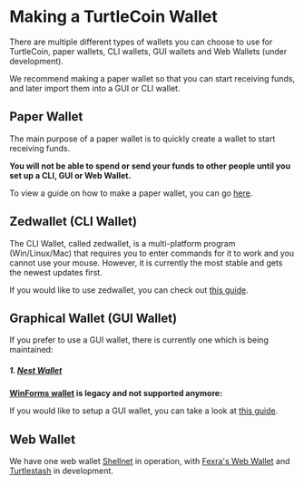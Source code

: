 # Making a TurtleCoin Wallet

There are multiple different types of wallets you can choose to use for TurtleCoin, paper wallets, CLI wallets, GUI wallets and Web Wallets (under development).

We recommend making a paper wallet so that you can start receiving funds, and later import them into a GUI or CLI wallet.

## Paper Wallet

The main purpose of a paper wallet is to quickly create a wallet to start receiving funds.

**You will not be able to spend or send your funds to other people until you set up a CLI, GUI or Web Wallet.**

To view a guide on how to make a paper wallet, you can go [here](Making-a-paper-wallet).

## Zedwallet (CLI Wallet)

The CLI Wallet, called zedwallet, is a multi-platform program (Win/Linux/Mac) that requires you to enter commands for it to work and you cannot use your mouse. However, it is currently the most stable and gets the newest updates first.

If you would like to use zedwallet, you can check out [this guide](Using-zedwallet).

## Graphical Wallet (GUI Wallet)

If you prefer to use a GUI wallet, there is currently one which is being maintained:

##### 1. [Nest Wallet](https://github.com/turtlecoin/turtle-wallet-go)

**[WinForms wallet](https://github.com/turtlecoin/turtle-wallet-xamarin) is legacy and not supported anymore:**


If you would like to setup a GUI wallet, you can take a look at [this guide](Making-a-GUI-Wallet).

## Web Wallet

We have one web wallet [Shellnet](https://shellnet.pw) in operation, with [Fexra's Web Wallet](https://beta.turtlewallet.io/) and [Turtlestash](https://turtlestash.com) in development.
